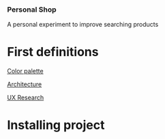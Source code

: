 ### Personal Shop
A personal experiment to improve searching products

# First definitions

[Color palette](https://www.materialpalette.com/yellow/light-blue)

[Architecture](www.google.com)

[UX Research](https://31pia6e0.optimalworkshop.com/optimalsort/a5h60h30-0/sort)

# Installing project
